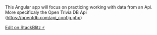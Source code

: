 This Angular app will focus on practicing working with data from an Api. More specificaly the Open Trivia DB Api (https://opentdb.com/api_config.php)

[Edit on StackBlitz ⚡️](https://stackblitz.com/edit/angular-quizes)
